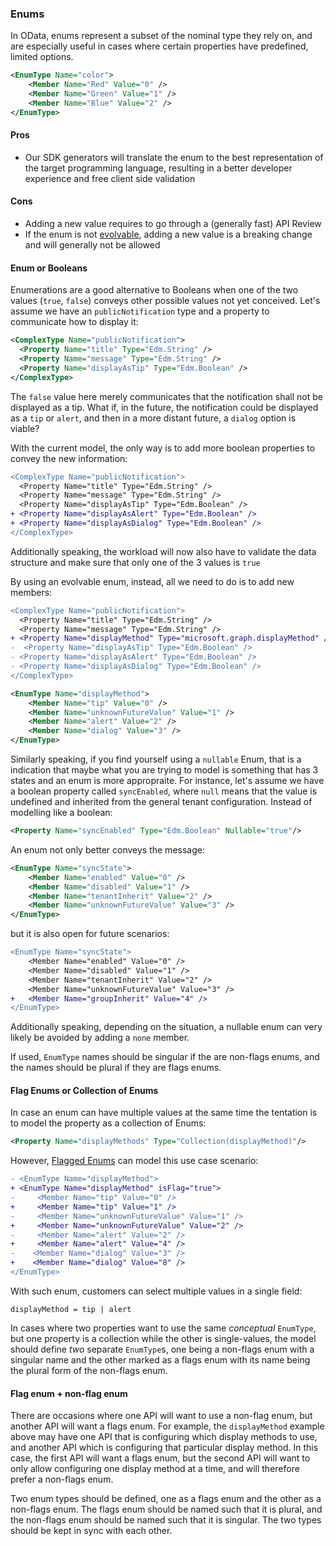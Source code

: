 ### Enums

In OData, enums represent a subset of the nominal type they rely on, and are especially useful in cases where certain properties have predefined, limited options.

```xml
<EnumType Name="color">
    <Member Name="Red" Value="0" />
    <Member Name="Green" Value="1" />
    <Member Name="Blue" Value="2" />
</EnumType>
```

#### Pros

- Our SDK generators will translate the enum to the best representation of the target programming language, resulting in a better developer experience and free client side validation

#### Cons

- Adding a new value requires to go through a (generally fast) API Review
- If the enum is not [evolvable](./patterns/evolvable-enums.md), adding a new value is a breaking change and will generally not be allowed

#### Enum or Booleans

Enumerations are a good alternative to Booleans when one of the two values (`true`, `false`) conveys other possible values not yet conceived. Let's assume we have an `publicNotification` type and a property to communicate how to display it:

```xml
<ComplexType Name="publicNotification">
  <Property Name="title" Type="Edm.String" />
  <Property Name="message" Type="Edm.String" />
  <Property Name="displayAsTip" Type="Edm.Boolean" />
</ComplexType>
```

The `false` value here merely communicates that the notification shall not be displayed as a tip. What if, in the future, the notification could be displayed as a `tip` or `alert`, and then in a more distant future, a `dialog` option is viable?

With the current model, the only way is to add more boolean properties to convey the new information:

```diff
<ComplexType Name="publicNotification">
  <Property Name="title" Type="Edm.String" />
  <Property Name="message" Type="Edm.String" />
  <Property Name="displayAsTip" Type="Edm.Boolean" />
+ <Property Name="displayAsAlert" Type="Edm.Boolean" />
+ <Property Name="displayAsDialog" Type="Edm.Boolean" />
</ComplexType>
```

Additionally speaking, the workload will now also have to validate the data structure and make sure that only one of the 3 values is `true`

By using an evolvable enum, instead, all we need to do is to add new members:

```diff
<ComplexType Name="publicNotification">
  <Property Name="title" Type="Edm.String" />
  <Property Name="message" Type="Edm.String" />
+ <Property Name="displayMethod" Type="microsoft.graph.displayMethod" />
-  <Property Name="displayAsTip" Type="Edm.Boolean" />
- <Property Name="displayAsAlert" Type="Edm.Boolean" />
- <Property Name="displayAsDialog" Type="Edm.Boolean" />
</ComplexType>
```

```xml
<EnumType Name="displayMethod">
    <Member Name="tip" Value="0" />
    <Member Name="unknownFutureValue" Value="1" />
    <Member Name="alert" Value="2" />
    <Member Name="dialog" Value="3" />
</EnumType>
```

Similarly speaking, if you find yourself using a `nullable` Enum, that is a indication that maybe what you are trying to model is something that has 3 states and an enum is more appropraite. For instance, let's assume we have a boolean property called `syncEnabled`, where `null` means that the value is undefined and inherited from the general tenant configuration. Instead of modelling like a boolean:

```xml
<Property Name="syncEnabled" Type="Edm.Boolean" Nullable="true"/>
```

An enum not only better conveys the message:

```xml
<EnumType Name="syncState">
    <Member Name="enabled" Value="0" />
    <Member Name="disabled" Value="1" />
    <Member Name="tenantInherit" Value="2" />
    <Member Name="unknownFutureValue" Value="3" />
</EnumType>
```

but it is also open for future scenarios:

```diff
<EnumType Name="syncState">
    <Member Name="enabled" Value="0" />
    <Member Name="disabled" Value="1" />
    <Member Name="tenantInherit" Value="2" />
    <Member Name="unknownFutureValue" Value="3" />
+   <Member Name="groupInherit" Value="4" />
</EnumType>
```

Additionally speaking, depending on the situation, a nullable enum can very likely be avoided by adding a `none` member.

If used, `EnumType` names should be singular if the are non-flags enums, and the names should be plural if they are flags enums.

#### Flag Enums or Collection of Enums

In case an enum can have multiple values at the same time the tentation is to model the property as a collection of Enums:

```xml
<Property Name="displayMethods" Type="Collection(displayMethod)"/>
```

However, [Flagged Enums](https://docs.oasis-open.org/odata/odata-csdl-xml/v4.01/odata-csdl-xml-v4.01.html#_Toc38530378) can model this use case scenario:

```diff
- <EnumType Name="displayMethod">
+ <EnumType Name="displayMethod" isFlag="true">
-     <Member Name="tip" Value="0" />
+     <Member Name="tip" Value="1" />
-     <Member Name="unknownFutureValue" Value="1" />
+     <Member Name="unknownFutureValue" Value="2" />
-     <Member Name="alert" Value="2" />
+     <Member Name="alert" Value="4" />
-    <Member Name="dialog" Value="3" />
+    <Member Name="dialog" Value="8" />
</EnumType>
```

With such enum, customers can select multiple values in a single field:

`displayMethod = tip | alert`

In cases where two properties want to use the same *conceptual* `EnumType`, but one property is a collection while the other is single-values, the model should define *two* separate `EnumType`s, one being a non-flags enum with a singular name and the other marked as a flags enum with its name being the plural form of the non-flags enum.

#### Flag enum + non-flag enum

There are occasions where one API will want to use a non-flag enum, but another API will want a flags enum. 
For example, the `displayMethod` example above may have one API that is configuring which display methods to use, and another API which is configuring that particular display method. 
In this case, the first API will want a flags enum, but the second API will want to only allow configuring one display method at a time, and will therefore prefer a non-flags enum.

Two enum types should be defined, one as a flags enum and the other as a non-flags enum.
The flags enum should be named such that it is plural, and the non-flags enum should be named such that it is singular.
The two types should be kept in sync with each other.
